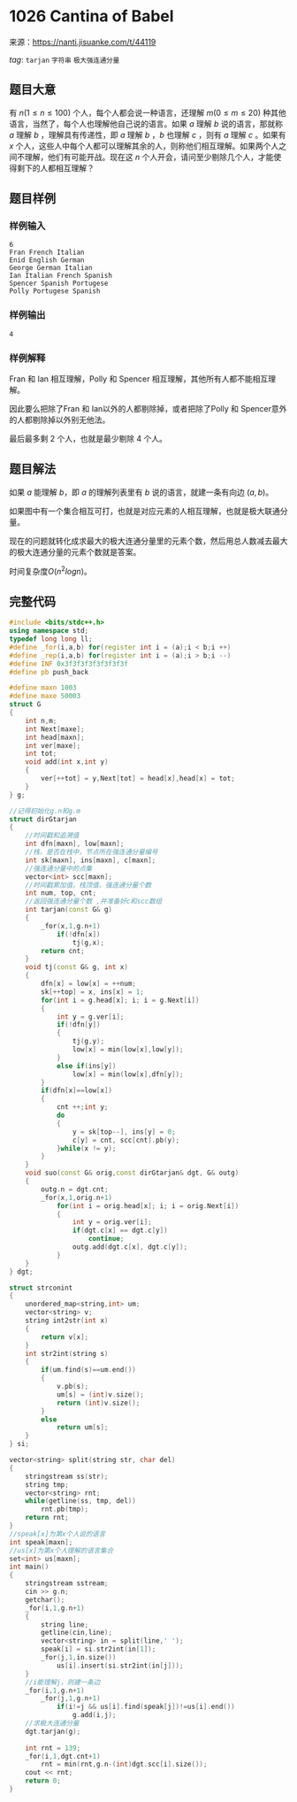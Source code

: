 # 1026 Cantina of Babel

来源：https://nanti.jisuanke.com/t/44119

$tag:$ `tarjan` `字符串` `极大强连通分量` 

## 题目大意

有 $n(1≤n≤100)$ 个人，每个人都会说一种语言，还理解 $m(0≤m≤20)$ 种其他语言，当然了，每个人也理解他自己说的语言。如果 $a$ 理解 $b$ 说的语言，那就称 $a$ 理解 $b$ ，理解具有传递性，即 $a$ 理解 $b$ ，$b$ 也理解 $c$ ，则有 $a$ 理解 $c$ 。如果有 $x$ 个人，这些人中每个人都可以理解其余的人，则称他们相互理解。如果两个人之间不理解，他们有可能开战。现在这 $n$ 个人开会，请问至少剔除几个人，才能使得剩下的人都相互理解？



## 题目样例

### 样例输入

```
6
Fran French Italian
Enid English German
George German Italian
Ian Italian French Spanish
Spencer Spanish Portugese
Polly Portugese Spanish
```

### 样例输出

```
4
```

### 样例解释

Fran 和 Ian 相互理解，Polly 和 Spencer 相互理解，其他所有人都不能相互理解。

因此要么把除了Fran 和 Ian以外的人都剔除掉，或者把除了Polly 和 Spencer意外的人都剔除掉以外别无他法。

最后最多剩 $2$ 个人，也就是最少剔除 $4$ 个人。



## 题目解法

如果 $a$ 能理解 $b$，即 $a$ 的理解列表里有 $b$ 说的语言，就建一条有向边 $(a,b)$。

如果图中有一个集合相互可打，也就是对应元素的人相互理解，也就是极大联通分量。

现在的问题就转化成求最大的极大连通分量里的元素个数，然后用总人数减去最大的极大连通分量的元素个数就是答案。

时间复杂度$O(n^2logn)$。



## 完整代码

```c++
#include <bits/stdc++.h>
using namespace std;
typedef long long ll;
#define _for(i,a,b) for(register int i = (a);i < b;i ++)
#define _rep(i,a,b) for(register int i = (a);i > b;i --)
#define INF 0x3f3f3f3f3f3f3f3f
#define pb push_back

#define maxn 1003
#define maxe 50003
struct G
{
	int n,m;
	int Next[maxe];
	int head[maxn];
	int ver[maxe];
	int tot;
	void add(int x,int y)
	{
		ver[++tot] = y,Next[tot] = head[x],head[x] = tot;
	}
} g;

//记得初始化g.n和g.m 
struct dirGtarjan
{
	//时间戳和追溯值
	int dfn[maxn], low[maxn];
	//栈，是否在栈中，节点所在强连通分量编号
	int sk[maxn], ins[maxn], c[maxn];
	//强连通分量中的点集
	vector<int> scc[maxn];
	//时间戳累加值，栈顶值，强连通分量个数
	int num, top, cnt;
	//返回强连通分量个数 ,并准备好c和scc数组 
	int tarjan(const G& g)
	{
		_for(x,1,g.n+1)
			if(!dfn[x])
				tj(g,x);
		return cnt;
	}
	void tj(const G& g, int x)
	{
		dfn[x] = low[x] = ++num;
		sk[++top] = x, ins[x] = 1;
		for(int i = g.head[x]; i; i = g.Next[i])
		{
			int y = g.ver[i];
			if(!dfn[y])
			{
				tj(g,y);
				low[x] = min(low[x],low[y]);
			}
			else if(ins[y])
				low[x] = min(low[x],dfn[y]);
		}
		if(dfn[x]==low[x])
		{
			cnt ++;int y;
			do
			{
				y = sk[top--], ins[y] = 0;
				c[y] = cnt, scc[cnt].pb(y);
			}while(x != y);
		}
	} 
	void suo(const G& orig,const dirGtarjan& dgt, G& outg)
	{
		outg.n = dgt.cnt;
		_for(x,1,orig.n+1)
			for(int i = orig.head[x]; i; i = orig.Next[i])
			{
				int y = orig.ver[i];
				if(dgt.c[x] == dgt.c[y])
					continue;
				outg.add(dgt.c[x], dgt.c[y]);
			}
	}
} dgt;

struct strconint
{
	unordered_map<string,int> um;
	vector<string> v;
	string int2str(int x)
	{
		return v[x];
	}
	int str2int(string s)
	{
		if(um.find(s)==um.end())
		{
			v.pb(s);
			um[s] = (int)v.size();
			return (int)v.size();
		}
		else
			return um[s];
	}
} si;

vector<string> split(string str, char del)
{
	stringstream ss(str);
	string tmp;
	vector<string> rnt;
	while(getline(ss, tmp, del))
		rnt.pb(tmp);
	return rnt;
}
//speak[x]为第x个人说的语言
int speak[maxn];
//us[x]为第x个人理解的语言集合
set<int> us[maxn];
int main()
{
	stringstream sstream;
	cin >> g.n;
	getchar();
	_for(i,1,g.n+1)
	{
		string line;
		getline(cin,line);
		vector<string> in = split(line,' ');
		speak[i] = si.str2int(in[1]);
		_for(j,1,in.size())
			us[i].insert(si.str2int(in[j]));
	}
	//i能理解j，则建一条边
	_for(i,1,g.n+1)
		_for(j,1,g.n+1)
			if(i!=j && us[i].find(speak[j])!=us[i].end())
				g.add(i,j);
	//求极大连通分量
	dgt.tarjan(g);
	
	int rnt = 139;
	_for(i,1,dgt.cnt+1)
		rnt = min(rnt,g.n-(int)dgt.scc[i].size());
	cout << rnt;
	return 0;
}
```

